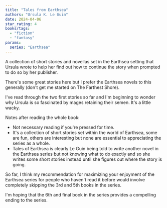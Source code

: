 ```yaml
---
title: "Tales from Earthsea"
authors: "Ursula K. Le Guin"
date: 2024-04-06
star_rating: 4
books/tags:
  - "fiction"
  - "fantasy"
params:
  series: "Earthsea"
---
```


A collection of short stories and novellas set in the Earthsea setting that
Ursula wrote to help her find out how to continue the story when prompted to do
so by her publisher.

There's some great stories here but I prefer the Earthsea novels to this
generally (don't get me started on The Farthest Shore).

<!--more-->

I've read through the two first stories so far and I'm beginning to wonder why
Ursula is so fascinated by mages retaining their semen. It's a little wacky.

Notes after reading the whole book:

- Not necessary reading if you're pressed for time.
- It's a collection of short stories set within the world of Earthsea, some are
  fun, others are interesting but none are essential to appreciating the series
  as a whole.
- Tales of Earthsea is clearly Le Guin being told to write another novel in the
  Earthsea series but not knowing what to do exactly and so she writes some
  short stories instead until she figures out where the story is going.

So far, I think my recommendation for maximizing your enjoyment of the Earthsea
series for people who haven't read it before would involve completely skipping
the 3rd and 5th books in the series.

I'm hoping that the 6th and final book in the series provides a compelling
ending to the series.
